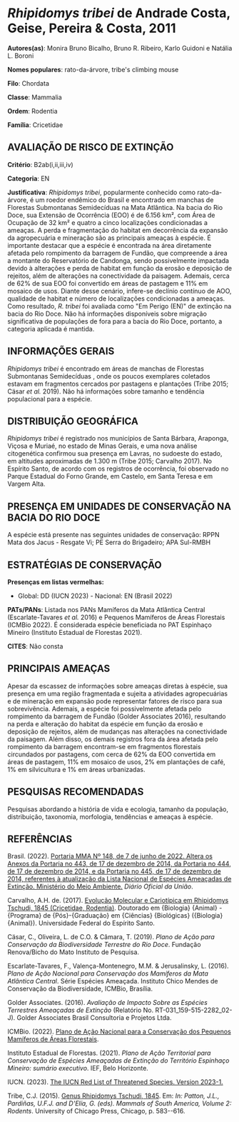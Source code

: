 # *Rhipidomys tribei* de Andrade Costa, Geise, Pereira & Costa, 2011

**Autores(as)**: Monira Bruno Bicalho, Bruno R. Ribeiro, Karlo Guidoni e Natália L. Boroni

**Nomes populares**: rato-da-árvore, tribe's climbing mouse

**Filo**: Chordata

**Classe**: Mammalia

**Ordem**: Rodentia

**Família**: Cricetidae

## AVALIAÇÃO DE RISCO DE EXTINÇÃO

**Critério**: B2ab(i,ii,iii,iv)

**Categoria**: EN

**Justificativa**: *Rhipidomys tribei*, popularmente conhecido como rato-da-árvore, é um roedor endêmico do Brasil e encontrado em manchas de Florestas Submontanas Semidecíduas na Mata Atlântica. Na bacia do Rio Doce, sua Extensão de Ocorrência (EOO) é de 6.156 km², com Área de Ocupação de 32 km² e quatro a cinco localizações condicionadas a ameaças. A perda e fragmentação do habitat em decorrência da expansão da agropecuária e mineração são as principais ameaças à espécie. É importante destacar que a espécie é encontrada na área diretamente afetada pelo rompimento da barragem de Fundão, que compreende a área a montante do Reservatório de Candonga, sendo possivelmente impactada devido à alterações e perda de habitat em função da erosão e deposição de rejeitos, além de alterações na conectividade da paisagem. Ademais, cerca de 62% de sua EOO foi convertido em áreas de pastagem e 11% em mosaico de usos. Diante desse cenário, infere-se
declínio contínuo de AOO, qualidade de habitat e número de localizações condicionadas a ameaças. Como resultado, *R. tribei* foi avaliada como "Em Perigo (EN)" de extinção na bacia do Rio Doce. Não há informações disponíveis sobre migração significativa de populações de fora para a bacia do Rio Doce, portanto, a categoria aplicada é mantida.

## INFORMAÇÕES GERAIS

*Rhipidomys tribei* é encontrado em áreas de manchas de Florestas Submontanas Semidecíduas , onde os poucos exemplares coletados estavam em fragmentos cercados por pastagens e plantações (Tribe 2015; Cäsar *et al.* 2019). Não há informações sobre tamanho e tendência populacional para a espécie.

## DISTRIBUIÇÃO GEOGRÁFICA

*Rhipidomys tribei* é registrado nos municípios de Santa Bárbara, Araponga, Viçosa e Muriaé, no estado de Minas Gerais, e uma nova análise citogenética confirmou sua presença em Lavras, no sudoeste do estado, em altitudes aproximadas de 1.300 m (Tribe 2015; Carvalho 2017). No Espírito Santo, de acordo com os registros de ocorrência, foi observado no Parque Estadual do Forno Grande, em Castelo, em Santa Teresa e em Vargem Alta.

## PRESENÇA EM UNIDADES DE CONSERVAÇÃO NA BACIA DO RIO DOCE

A espécie está presente nas seguintes unidades de conservação: RPPN Mata dos Jacus - Resgate Vi; PE Serra do Brigadeiro; APA Sul-RMBH

## ESTRATÉGIAS DE CONSERVAÇÃO

**Presenças em listas vermelhas:**

-   Global: DD (IUCN 2023) -   Nacional: EN (Brasil 2022)

**PATs/PANs**: Listada nos PANs Mamíferos da Mata Atlântica Central (Escarlate-Tavares *et al.* 2016) e Pequenos Mamíferos de Áreas Florestais (ICMBio 2022). É considerada espécie beneficiada no PAT Espinhaço Mineiro (Instituto Estadual de Florestas 2021).

**CITES**: Não consta

## PRINCIPAIS AMEAÇAS

Apesar da escassez de informações sobre ameaças diretas à espécie, sua presença em uma região fragmentada e sujeita a atividades agropecuárias e de mineração em expansão pode representar fatores de risco para sua sobrevivência. Ademais, a espécie foi possivelmente afetada pelo rompimento da barragem de Fundão (Golder Associates 2016), resultando na perda e alteração do habitat da espécie em função da erosão e deposição de rejeitos, além de mudanças nas alterações na conectividade da paisagem. Além disso, os demais registros fora da área afetada pelo rompimento da barragem encontram-se em fragmentos florestais circundados por pastagens, com cerca de 62% da EOO convertida em áreas de pastagem, 11% em mosaico de usos, 2% em plantações de café, 1% em silvicultura e 1% em áreas urbanizadas.

## PESQUISAS RECOMENDADAS

Pesquisas abordando a história de vida e ecologia, tamanho da população, distribuição, taxonomia, morfologia, tendências e ameaças à espécie.

## REFERÊNCIAS

Brasil. (2022). [Portaria MMA Nº 148, de 7 de junho de 2022. Altera os Anexos da Portaria no 443, de 17 de dezembro de 2014, da Portaria no 444, de 17 de dezembro de 2014, e da Portaria no 445, de 17 de dezembro de 2014, referentes à atualização da Lista Nacional de Espécies Ameaçadas de Extinção. Ministério do Meio Ambiente.](https://in.gov.br/en/web/dou/-/portaria-mma-n-148-de-7-de-junho-de-2022-406272733) *Diário Oficial da União*.

Carvalho, A.H. de. (2017). [Evolução Molecular e Cariotípica em Rhipidomys Tschudi, 1845 (Cricetidae, Rodentia)](http://repositorio.ufes.br/handle/10/9925). Doutorado em {Biologia} {Animal} - {Programa} de {Pós}-{Graduação} em {Ciências} {Biológicas} ({Biologia} {Animal}). Universidade Federal do Espírito Santo.

Cäsar, C., Oliveira, L. de C.O. & Câmara, T. (2019). *Plano de Ação para Conservação da Biodiversidade Terrestre do Rio Doce*. Fundação Renova/Bicho do Mato Instituto de Pesquisa.

Escarlate-Tavares, F., Valença-Montenegro, M.M. & Jerusalinsky, L.  (2016). *Plano de Ação Nacional para Conservação dos Mamíferos da Mata Atlântica Central*. Série Espécies Ameaçada. Instituto Chico Mendes de Conservação da Biodiversidade, ICMBio, Brasília.

Golder Associates. (2016). *Avaliação de Impacto Sobre as Espécies Terrestres Ameaçadas de Extinção* (Relatório No.  RT-031_159-515-2282_02-J). Golder Associates Brasil Consultoria e Projetos Ltda.

ICMBio. (2022). [Plano de Ação Nacional para a Conservação dos Pequenos Mamíferos de Áreas Florestais](https://www.gov.br/icmbio/pt-br/assuntos/biodiversidade/pan/pan-pequenos-mamiferos-areas-florestais/pan-pequenos-mamiferos-de-areas-florestais).

Instituto Estadual de Florestas. (2021). *Plano de Ação Territorial para Conservação de Espécies Ameaçadas de Extinção do Território Espinhaço Mineiro: sumário executivo*. IEF, Belo Horizonte.

IUCN. (2023). [The IUCN Red List of Threatened Species. Version 2023-1.](https://www.iucnredlist.org.)

Tribe, C.J. (2015). [Genus Rhipidomys Tschudi, 1845](https://doi.org/10.7208/chicago/9780226169606.001.0001). Em: *In: Patton, J.L., Pardiñas, U.F.J. and D'Elía, G. (eds). Mammals of South America, Volume 2: Rodents*. University of Chicago Press, Chicago, p.  583--616.
